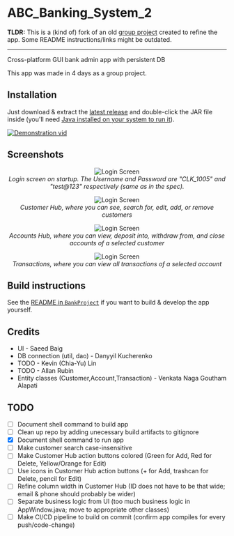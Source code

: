 # ABC_Banking_System_2

**TLDR:** This is a (kind of) fork of an old [group project](https://github.com/SaeedBaig/ABC_Banking_System) created to refine the app. Some README instructions/links might be outdated.

---

Cross-platform GUI bank admin app with persistent DB

This app was made in 4 days as a group project.

## Installation
Just download & extract the [latest release](https://github.com/SaeedBaig/ABC_Banking_System/releases) and double-click the JAR file inside (you'll need [Java installed on your system to run it](https://www.wikihow.com/Run-a-.Jar-Java-File)).

[![Demonstration vid](https://i.imgur.com/JtfIBfs.png)](https://youtu.be/R0WSXa-Awlk)

## Screenshots
<p align="center">
  <img src="screenshots/login_screen.png" alt="Login Screen"/>
  <br>
  <i>Login screen on startup. The Username and Password are "CLK_1005" and "test@123" respectively (same as in the spec).</i>
</p>

<p align="center">
  <img src="screenshots/customers_screen.png" alt="Login Screen"/>
  <br>
  <i>Customer Hub, where you can see, search for, edit, add, or remove customers</i>
</p>

<p align="center">
  <img src="screenshots/accounts_screen.png" alt="Login Screen"/>
  <br>
  <i>Accounts Hub, where you can view, deposit into, withdraw from, and close accounts of a selected customer</i>
</p>

<p align="center">
  <img src="screenshots/transactions_screen.png" alt="Login Screen"/>
  <br>
  <i>Transactions, where you can view all transactions of a selected account</i>
</p>

## Build instructions
See the [README in `BankProject`](/BankProject/README.md) if you want to build & develop the app yourself.

## Credits
- UI - Saeed Baig
- DB connection (util, dao) - Danyyil Kucherenko
- TODO - Kevin (Chia-Yu) Lin
- TODO - Allan Rubin
- Entity classes (Customer,Account,Transaction) - Venkata Naga Goutham Alapati

## TODO
- [ ] Document shell command to build app
- [ ] Clean up repo by adding unecessary build artifacts to gitignore
- [X] Document shell command to run app
- [ ] Make customer search case-insensitive
- [ ] Make Customer Hub action buttons colored (Green for Add, Red for Delete, Yellow/Orange for Edit)
- [ ] Use icons in Customer Hub action buttons (+ for Add, trashcan for Delete, pencil for Edit)
- [ ] Refine column width in Customer Hub (ID does not have to be that wide; email & phone should probably be wider)
- [ ] Separate business logic from UI (too much business logic in AppWindow.java; move to appropriate other classes)
- [ ] Make CI/CD pipeline to build on commit (confirm app compiles for every push/code-change)
